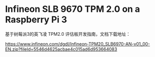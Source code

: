 ﻿# Infineon SLB 9670 TPM 2.0 on a Raspberry Pi 3

基于树莓派3的英飞凌 TPM2.0 评估板开发指南，文档下载地址：

https://www.infineon.com/dgdl/Infineon-TPM20_SLB6970-AN-v01_00-EN.zip?fileId=5546d4625acbae4c015ad6d953664083
